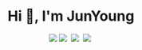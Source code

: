 <!-- ### Hi there 👋 -->
<h1 align="center">Hi 👋, I'm JunYoung</h1>


<p align="center">
    <a href="https://hits.seeyoufarm.com"><img src="https://hits.seeyoufarm.com/api/count/incr/badge.svg?url=https%3A%2F%2Fgithub.com%2Flgkimjy&count_bg=%2379C83D&title_bg=%23555555&icon=&icon_color=%23E7E7E7&title=hits&edge_flat=false"/></a>
    <a href="mailto:lgkimjy@hanyang.ac.kr"><img src="https://img.shields.io/badge/-Gmail-d14836?style=flat&logo=Gmail&logoColor=white&link=mailto:lgkimjy@hanyang.ac.kr"/></a>&nbsp
    <a href="https://robotsociety.tistory.com"><img src="https://img.shields.io/badge/Blog-333?style=flat&logo=Tistory&logoColor=white"/></a>&nbsp
    <a href="https://www.linkedin.com/in/junyoung-k-b0b0a4207/"><img src="https://img.shields.io/badge/-LinkedIn-blue?style=flat&logo=Linkedin&logoColor=white&link=https://www.linkedin.com/in/junyoung-k-b0b0a4207/"/></a>&nbsp
</p>

<!-- <h1 align="center">
    Hi 👋, I'm  <a href="https://www.naver.com">JunYoung</a>
</h1> -->

<!--
**lgkimjy/lgkimjy** is a ✨ _special_ ✨ repository because its `README.md` (this file) appears on your GitHub profile.

Here are some ideas to get you started:

- 🔭 I’m currently working on ...
- 🌱 I’m currently learning ...
- 👯 I’m looking to collaborate on ...
- 🤔 I’m looking for help with ...
- 💬 Ask me about ...
- 📫 How to reach me: ...
- 😄 Pronouns: ...
- ⚡ Fun fact: ...
-->
